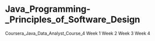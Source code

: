 # Java_Programming-_Principles_of_Software_Design
Coursera_Java_Data_Analyst_Course_4
Week 1
Week 2
Week 3
Week 4
